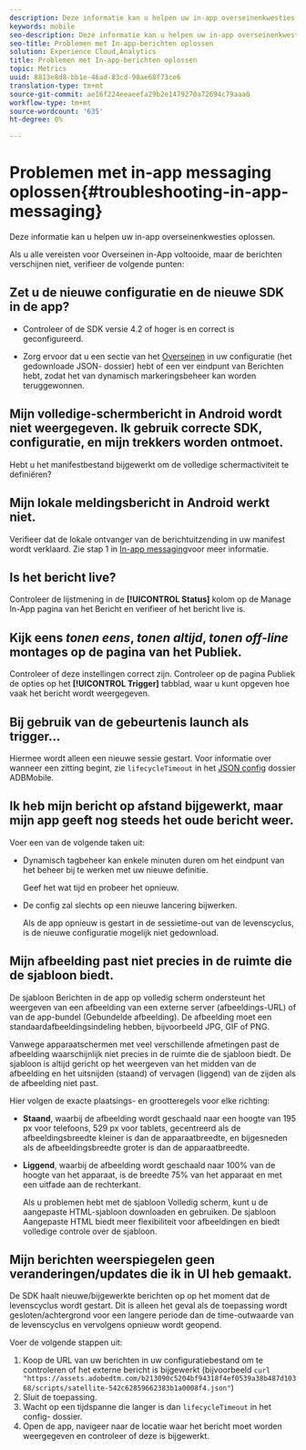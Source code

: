 ```yaml
---
description: Deze informatie kan u helpen uw in-app overseinenkwesties oplossen.
keywords: mobile
seo-description: Deze informatie kan u helpen uw in-app overseinenkwesties oplossen.
seo-title: Problemen met In-app-berichten oplossen
solution: Experience Cloud,Analytics
title: Problemen met In-app-berichten oplossen
topic: Metrics
uuid: 8813e8d8-bb1e-46ad-83cd-98ae68f73ce6
translation-type: tm+mt
source-git-commit: ae16f224eeaeefa29b2e1479270a72694c79aaa0
workflow-type: tm+mt
source-wordcount: '635'
ht-degree: 0%

---
```



# Problemen met in-app messaging oplossen{#troubleshooting-in-app-messaging}

Deze informatie kan u helpen uw in-app overseinenkwesties oplossen.

Als u alle vereisten voor Overseinen in-App voltooide, maar de berichten verschijnen niet, verifieer de volgende punten:

## Zet u de nieuwe configuratie en de nieuwe SDK in de app?

* Controleer of de SDK versie 4.2 of hoger is en correct is geconfigureerd.

* Zorg ervoor dat u een sectie van het [Overseinen](/help/using/in-app-messaging/in-app-messaging.md) in uw configuratie (het gedownloade JSON- dossier) hebt of een ver eindpunt van Berichten hebt, zodat het van dynamisch markeringsbeheer kan worden teruggewonnen.

## Mijn volledige-schermbericht in Android wordt niet weergegeven. Ik gebruik correcte SDK, configuratie, en mijn trekkers worden ontmoet.

Hebt u het manifestbestand bijgewerkt om de volledige schermactiviteit te definiëren?

## Mijn lokale meldingsbericht in Android werkt niet.

Verifieer dat de lokale ontvanger van de berichtuitzending in uw manifest wordt verklaard. Zie stap 1 in [In-app messaging](/help/android/messaging-main/messaging/messaging.md)voor meer informatie.

## Is het bericht live?

Controleer de lijstmening in de **[!UICONTROL Status]** kolom op de Manage In-App pagina van het Bericht en verifieer of het bericht live is.

## Kijk eens *tonen eens*, *tonen altijd*, *tonen off-line* montages op de pagina van het Publiek.

Controleer of deze instellingen correct zijn. Controleer op de pagina Publiek de opties op het **[!UICONTROL Trigger]** tabblad, waar u kunt opgeven hoe vaak het bericht wordt weergegeven.

## Bij gebruik van de gebeurtenis launch als trigger...

Hiermee wordt alleen een nieuwe sessie gestart. Voor informatie over wanneer een zitting begint, zie `lifecycleTimeout` in het [JSON config](/help/ios/configuration/json-config/json-config.md) dossier ADBMobile.

## Ik heb mijn bericht op afstand bijgewerkt, maar mijn app geeft nog steeds het oude bericht weer.

Voer een van de volgende taken uit:

* Dynamisch tagbeheer kan enkele minuten duren om het eindpunt van het beheer bij te werken met uw nieuwe definitie.

   Geef het wat tijd en probeer het opnieuw.

* De config zal slechts op een nieuwe lancering bijwerken.

   Als de app opnieuw is gestart in de sessietime-out van de levenscyclus, is de nieuwe configuratie mogelijk niet gedownload.

## Mijn afbeelding past niet precies in de ruimte die de sjabloon biedt.

De sjabloon Berichten in de app op volledig scherm ondersteunt het weergeven van een afbeelding van een externe server (afbeeldings-URL) of van de app-bundel (Gebundelde afbeelding). De afbeelding moet een standaardafbeeldingsindeling hebben, bijvoorbeeld JPG, GIF of PNG.

Vanwege apparaatschermen met veel verschillende afmetingen past de afbeelding waarschijnlijk niet precies in de ruimte die de sjabloon biedt. De sjabloon is altijd gericht op het weergeven van het midden van de afbeelding en het uitsnijden (staand) of vervagen (liggend) van de zijden als de afbeelding niet past.

Hier volgen de exacte plaatsings- en grootteregels voor elke richting:

* **Staand**, waarbij de afbeelding wordt geschaald naar een hoogte van 195 px voor telefoons, 529 px voor tablets, gecentreerd als de afbeeldingsbreedte kleiner is dan de apparaatbreedte, en bijgesneden als de afbeeldingsbreedte groter is dan de apparaatbreedte.

* **Liggend**, waarbij de afbeelding wordt geschaald naar 100% van de hoogte van het apparaat, is de breedte 75% van het apparaat en met een uitfade aan de rechterkant.

   Als u problemen hebt met de sjabloon Volledig scherm, kunt u de aangepaste HTML-sjabloon downloaden en gebruiken. De sjabloon Aangepaste HTML biedt meer flexibiliteit voor afbeeldingen en biedt volledige controle over de sjabloon.

## Mijn berichten weerspiegelen geen veranderingen/updates die ik in UI heb gemaakt.

De SDK haalt nieuwe/bijgewerkte berichten op op het moment dat de levenscyclus wordt gestart. Dit is alleen het geval als de toepassing wordt gesloten/achtergrond voor een langere periode dan de time-outwaarde van de levenscyclus en vervolgens opnieuw wordt geopend.

Voer de volgende stappen uit:

1. Koop de URL van uw berichten in uw configuratiebestand om te controleren of het externe bericht is bijgewerkt (bijvoorbeeld `curl "https://assets.adobedtm.com/b213090c5204bf94318f4ef0539a38b487d10368/scripts/satellite-542c62859662383b1a0008f4.json"`)
1. Sluit de toepassing.
1. Wacht op een tijdspanne die langer is dan `lifecycleTimeout` in het config- dossier.
1. Open de app, navigeer naar de locatie waar het bericht moet worden weergegeven en controleer of deze is bijgewerkt.